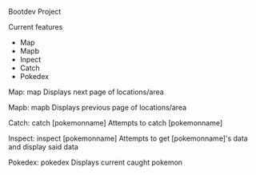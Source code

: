 Bootdev Project

Current features
- Map
- Mapb
- Inpect
- Catch
- Pokedex

Map:
map
Displays next page of locations/area

Mapb:
mapb
Displays previous page of locations/area

Catch:
catch [pokemonname]
Attempts to catch [pokemonname]

Inspect:
inspect [pokemonname]
Attempts to get [pokemonname]'s data and display said data

Pokedex:
pokedex
Displays current caught pokemon
